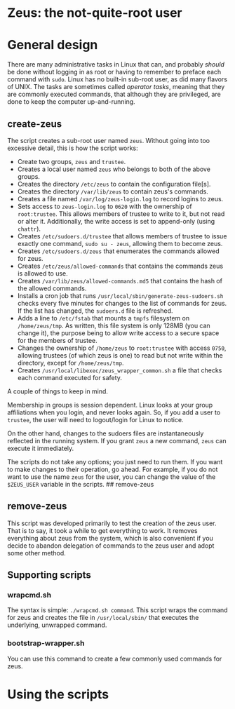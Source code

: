# Zeus: the not-quite-root user

# General design

There are many administrative tasks in Linux that can, and probably
*should* be done without logging in as root or having to remember to
preface each command with `sudo`.  Linux has no built-in sub-root user,
as did many flavors of UNIX. The tasks are sometimes called *operator
tasks*, meaning that they are commonly executed commands, that although
they are privileged, are done to keep the computer up-and-running.

## create-zeus

The script creates a sub-root user named `zeus`. Without going into too
excessive detail, this is how the script works:

- Create two groups, `zeus` and `trustee`.
- Creates a local user named `zeus` who belongs to both of the above groups.
- Creates the directory `/etc/zeus` to contain the configuration file[s].
- Creates the directory `/var/lib/zeus` to contain zeus's commands.
- Creates a file named `/var/log/zeus-login.log` to record logins to zeus.
- Sets access to `zeus-login.log` to `0620` with the ownership of `root:trustee`. This allows
  members of trustee to write to it, but not read or alter it. Additionally, the
  write access is set to append-only (using `chattr`).
- Creates `/etc/sudoers.d/trustee` that allows members of trustee to issue
  exactly one command, `sudo su - zeus`, allowing them to become zeus.
- Creates `/etc/sudoers.d/zeus` that enumerates the commands allowed for zeus.
- Creates `/etc/zeus/allowed-commands` that contains the commands zeus is allowed to use.
- Creates `/var/lib/zeus/allowed-commands.md5` that contains the hash of the allowed commands.
- Installs a cron job that runs `/usr/local/sbin/generate-zeus-sudoers.sh` checks every
  five minutes for changes to the list of commands for zeus. If the list has changed, the
  `sudoers.d` file is refreshed.
- Adds a line to `/etc/fstab` that mounts a `tmpfs` filesystem on `/home/zeus/tmp`. As written, this
  file system is only 128MB (you can change it), the purpose being to allow write access to a secure space for the
  members of trustee.
- Changes the ownership of `/home/zeus` to `root:trustee` with access `0750`, allowing trustees (of which zeus is one) to read
  but not write within the directory, except for `/home/zeus/tmp`.
- Creates `/usr/local/libexec/zeus_wrapper_common.sh` a file that checks
  each command executed for safety. 

A couple of things to keep in mind. 

Membership in groups is session dependent. Linux looks at your group
affiliations when you login, and never looks again. So, if you add a
user to `trustee`, the user will need to logout/login for Linux to notice.

On the other hand, changes to the sudoers files are instantaneously
reflected in the running system. If you grant `zeus` a new command,
`zeus` can execute it immediately.

The scripts do not take any options; you just need to run them.  If you
want to make changes to their operation, go ahead. For example, if you
do not want to use the name `zeus` for the user, you can change the
value of the `$ZEUS_USER` variable in the scripts.  ## remove-zeus

## remove-zeus

This script was developed primarily to test the creation of the zeus
user. That is to say, it took a while to get everything to work. It
removes everything about zeus from the system, which is also convenient
if you decide to abandon delegation of commands to the zeus user and
adopt some other method.

## Supporting scripts

### wrapcmd.sh

The syntax is simple: `./wrapcmd.sh command`. This script wraps the
command for zeus and creates the file in `/usr/local/sbin/` that executes
the underlying, unwrapped command.

### bootstrap-wrapper.sh

You can use this command to create a few commonly used commands for zeus.

# Using the scripts


